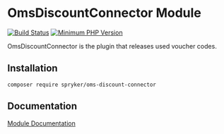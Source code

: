 # OmsDiscountConnector Module
[![Build Status](https://travis-ci.org/spryker/oms-discount-connector.svg)](https://travis-ci.org/spryker/oms-discount-connector)
[![Minimum PHP Version](https://img.shields.io/badge/php-%3E%3D%207.3-8892BF.svg)](https://php.net/)

OmsDiscountConnector is the plugin that releases used voucher codes.

## Installation

```
composer require spryker/oms-discount-connector
```

## Documentation

[Module Documentation](https://academy.spryker.com/developing_with_spryker/module_guide/checkout_process/oms/oms.html)
